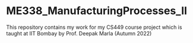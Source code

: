 # ME338_ManufacturingProcesses_II
This repository contains my work for my CS449 course project which is taught at IIT Bombay by Prof. Deepak Marla (Autumn 2022)
